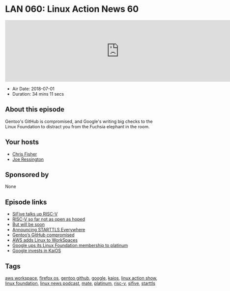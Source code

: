 # LAN 060: Linux Action News 60

<iframe src="https://player.fireside.fm/v2/DAcK9LdX+xbHiojE8?theme=dark" width="740" height="200" frameborder="0" scrolling="no"></iframe>

* Air Date: 2018-07-01
* Duration: 34 mins 11 secs

## About this episode

Gentoo's GitHub is compromised, and Google's writing big checks to the Linux Foundation to distract you from the Fuchsia elephant in the room. 

## Your hosts
* [Chris Fisher](https://linuxactionnews.com/hosts/chris)
* [Joe Ressington](https://linuxactionnews.com/hosts/joe)

## Sponsored by

None



## Episode links

  * [SiFive talks up RISC-V](https://venturebeat.com/2018/06/25/sifive-unveils-open-chip-cores-that-beat-arms-power-efficient-processors/ "SiFive talks up RISC-V")
  * [RISC-V so far not as open as hoped](https://www.phoronix.com/scan.php?page=news_item&px=RISC-V-Not-All-Open-Yet "RISC-V so far not as open as hoped")
  * [But will be soon](https://www.phoronix.com/scan.php?page=news_item&px=SiFive-Open-Boot-Code-Coming "But will be soon")
  * [Announcing STARTTLS Everywhere](https://www.eff.org/deeplinks/2018/06/announcing-starttls-everywhere-securing-hop-hop-email-delivery "Announcing STARTTLS Everywhere")
  * [Gentoo’s GitHub compromised](https://www.gentoo.org/news/2018/06/28/Github-gentoo-org-hacked.html "Gentoo’s GitHub compromised")
  * [AWS adds Linux to WorkSpaces](https://aws.amazon.com/blogs/aws/new-amazon-linux-workspaces/ "AWS adds Linux to WorkSpaces")
  * [Google ups its Linux Foundation membership to platinum](https://techcrunch.com/2018/06/27/google-ups-its-linux-foundation-membership-to-the-500000-year-platinum-level/ "Google ups its Linux Foundation membership to platinum")
  * [Google invests in KaiOS](https://www.kaiostech.com/google-leads-seriesa-investment-round-kaios-connect-next-billion-users/ "Google invests in KaiOS")



## Tags

[aws workspace](https://linuxactionnews.com/tags/aws%20workspace), [firefox os](https://linuxactionnews.com/tags/firefox%20os), [gentoo github](https://linuxactionnews.com/tags/gentoo%20github), [google](https://linuxactionnews.com/tags/google), [kaios](https://linuxactionnews.com/tags/kaios), [linux action show](https://linuxactionnews.com/tags/linux%20action%20show), [linux foundation](https://linuxactionnews.com/tags/linux%20foundation), [linux news podcast](https://linuxactionnews.com/tags/linux%20news%20podcast), [mate](https://linuxactionnews.com/tags/mate), [platinum](https://linuxactionnews.com/tags/platinum), [risc-v](https://linuxactionnews.com/tags/risc-v), [sifive](https://linuxactionnews.com/tags/sifive), [starttls](https://linuxactionnews.com/tags/starttls)